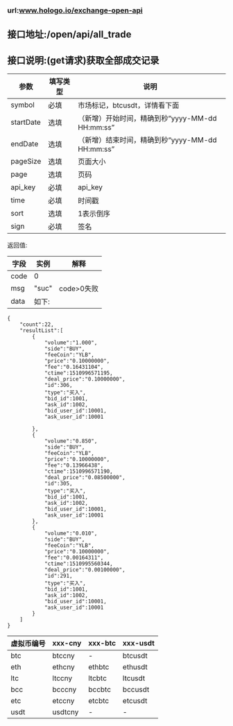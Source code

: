 ### url:www.hologo.io/exchange-open-api## 接口地址:/open/api/all_trade## 接口说明:(get请求)获取全部成交记录|参数|	填写类型|	说明||------------|--------|-----------------------------||symbol|	必填|	市场标记，btcusdt，详情看下面||startDate|	选填|	（新增）开始时间，精确到秒“yyyy-MM-dd HH:mm:ss”||endDate|	选填|	（新增）结束时间，精确到秒“yyyy-MM-dd HH:mm:ss”||pageSize|	选填|	页面大小||page|	选填|	页码||api_key|	必填|	api_key||time|	必填|	时间戳||sort|	选填|	1表示倒序||sign|	必填|	签名|返回值:|字段|	实例|	解释||-----|------|---------||code|	0|	 ||msg|	"suc"|	code>0失败|| data|	如下:|```{    "count":22,    "resultList":[        {            "volume":"1.000",            "side":"BUY",            "feeCoin":"YLB",            "price":"0.10000000",            "fee":"0.16431104",            "ctime":1510996571195,            "deal_price":"0.10000000",            "id":306,            "type":"买入",            "bid_id":1001,            "ask_id":1002,            "bid_user_id":10001,            "ask_user_id":10001         },        {            "volume":"0.850",            "side":"BUY",            "feeCoin":"YLB",            "price":"0.10000000",            "fee":"0.13966438",            "ctime":1510996571190,            "deal_price":"0.08500000",            "id":305,            "type":"买入",            "bid_id":1001,            "ask_id":1002,            "bid_user_id":10001,            "ask_user_id":10001        },        {            "volume":"0.010",            "side":"BUY",            "feeCoin":"YLB",            "price":"0.10000000",            "fee":"0.00164311",            "ctime":1510995560344,            "deal_price":"0.00100000",            "id":291,            "type":"买入",            "bid_id":1001,            "ask_id":1002,            "bid_user_id":10001,            "ask_user_id":10001        }    ]}```|虚拟币编号|xxx-cny|xxx-btc|xxx-usdt||----------|-------|-------|-------||btc|	btccny|	-|	btcusdt||eth|	ethcny|	ethbtc|	ethusdt||ltc|	ltccny|	ltcbtc|	ltcusdt||bcc|	bcccny|	bccbtc|	bccusdt||etc|	etccny|	etcbtc|	etcusdt||usdt|	usdtcny|	-|	-|
